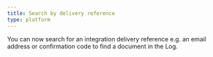 ```yaml
---
title: Search by delivery reference
type: platform
---
```


You can now search for an integration delivery reference e.g. an email address or confirmation code to find a document in the Log.